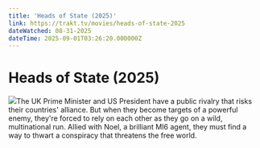 ```yaml
---
title: 'Heads of State (2025)' 
link: https://trakt.tv/movies/heads-of-state-2025
dateWatched: 08-31-2025
dateTime: 2025-09-01T03:26:20.000000Z
---
```

# Heads of State (2025)

![](https://walter-r2.trakt.tv/images/movies/000/589/385/fanarts/thumb/28cdfa5b9c.jpg)The UK Prime Minister and US President have a public rivalry that risks their countries' alliance. But when they become targets of a powerful enemy, they're forced to rely on each other as they go on a wild, multinational run. Allied with Noel, a brilliant MI6 agent, they must find a way to thwart a conspiracy that threatens the free world.